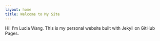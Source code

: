 ```yaml
---
layout: home
title: Welcome to My Site
---
```


Hi! I'm Lucia Wang. This is my personal website built with Jekyll on GitHub Pages.
